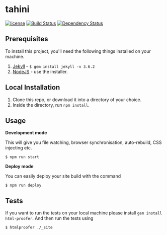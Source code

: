 # tahini

[![license][license-image]][license-url] [![Build Status][travis-image]][travis-url] [![Dependency Status][dependencyci-image]][dependencyci-url]

> 

## Prerequisites

To install this project, you'll need the following things installed on your machine.

1. [Jekyll](http://jekyllrb.com/) - `$ gem install jekyll -v 3.6.2`
2. [NodeJS](http://nodejs.org) - use the installer.

## Local Installation

1. Clone this repo, or download it into a directory of your choice.
2. Inside the directory, run `npm install`.

## Usage

**Development mode**

This will give you file watching, browser synchronisation, auto-rebuild, CSS injecting etc.

```shell
$ npm run start
```

**Deploy mode**

You can easily deploy your site build with the command
```shell
$ npm run deploy
```

## Tests

If you want to run the tests on your local machine please install `gem install html-proofer`. And then run the tests using
```shell
$ htmlproofer ./_site
```

[license-image]: https://img.shields.io/badge/license-ISC-blue.svg
[license-url]: https://github.com//tahini/blob/master/LICENSE
[travis-image]: https://travis-ci.org//tahini.svg?branch=master
[travis-url]: https://travis-ci.org//tahini
[dependencyci-image]: https://dependencyci.com/github//tahini/badge
[dependencyci-url]: https://dependencyci.com/github//tahini
